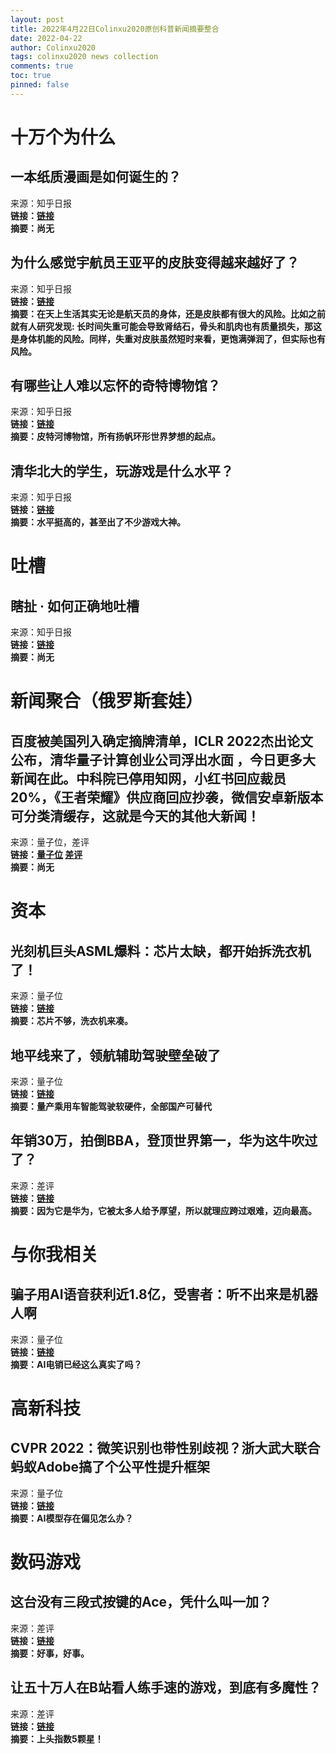 ```yaml
---
layout: post
title: 2022年4月22日Colinxu2020原创科普新闻摘要整合
date: 2022-04-22
author: Colinxu2020
tags: colinxu2020 news collection
comments: true
toc: true
pinned: false
---
```

        
# 十万个为什么

## 一本纸质漫画是如何诞生的？
来源：知乎日报<br>
**链接：[链接](http://daily.zhihu.com/story/9747757)**<br>
**摘要：尚无**
        
## 为什么感觉宇航员王亚平的皮肤变得越来越好了？
来源：知乎日报<br>
**链接：[链接](http://daily.zhihu.com/story/9747842)**<br>
**摘要：在天上生活其实无论是航天员的身体，还是皮肤都有很大的风险。比如之前就有人研究发现: 长时间失重可能会导致肾结石，骨头和肌肉也有质量损失，那这是身体机能的风险。同样，失重对皮肤虽然短时来看，更饱满弹润了，但实际也有风险。**
        
## 有哪些让人难以忘怀的奇特博物馆？
来源：知乎日报<br>
**链接：[链接](http://daily.zhihu.com/story/9747752)**<br>
**摘要：皮特河博物馆，所有扬帆环形世界梦想的起点。**
        
## 清华北大的学生，玩游戏是什么水平？
来源：知乎日报<br>
**链接：[链接](http://daily.zhihu.com/story/9747829)**<br>
**摘要：水平挺高的，甚至出了不少游戏大神。**
        
# 吐槽

## 瞎扯 · 如何正确地吐槽
来源：知乎日报<br>
**链接：[链接](http://daily.zhihu.com/story/9747810)**<br>
**摘要：尚无**
        
# 新闻聚合（俄罗斯套娃）

## 百度被美国列入确定摘牌清单，ICLR 2022杰出论文公布，清华量子计算创业公司浮出水面 ，今日更多大新闻在此。中科院已停用知网，小红书回应裁员20%，《王者荣耀》供应商回应抄袭，微信安卓新版本可分类清缓存，这就是今天的其他大新闻！
来源：量子位，差评<br>
**链接：[量子位](https://www.qbitai.com/2022/04/34244.html) [差评]( http://mp.weixin.qq.com/s?__biz=MzA5NDc1NzQ4MA==&mid=2654025053&idx=6&sn=297b61576ed31229683b30b6230303e8)**<br>
**摘要：尚无**
        
# 资本

## 光刻机巨头ASML爆料：芯片太缺，都开始拆洗衣机了！
来源：量子位<br>
**链接：[链接](https://www.qbitai.com/2022/04/34231.html)**<br>
**摘要：芯片不够，洗衣机来凑。**
        
## 地平线来了，领航辅助驾驶壁垒破了
来源：量子位<br>
**链接：[链接](https://www.qbitai.com/2022/04/34240.html)**<br>
**摘要：量产乘用车智能驾驶软硬件，全部国产可替代**
        
## 年销30万，拍倒BBA，登顶世界第一，华为这牛吹过了？
来源：差评<br>
**链接：[链接](http://mp.weixin.qq.com/s?__biz=MzA5NDc1NzQ4MA==&mid=2654025053&idx=1&sn=f2adf416ef5b738dcf8acdf7af7162f9)**<br>
**摘要：因为它是华为，它被太多人给予厚望，所以就理应跨过艰难，迈向最高。**
        
# 与你我相关

## 骗子用AI语音获利近1.8亿，受害者：听不出来是机器人啊
来源：量子位<br>
**链接：[链接](https://www.qbitai.com/2022/04/34236.html)**<br>
**摘要：AI电销已经这么真实了吗？**
        
# 高新科技

## CVPR 2022：微笑识别也带性别歧视？浙大武大联合蚂蚁Adobe搞了个公平性提升框架
来源：量子位<br>
**链接：[链接](https://www.qbitai.com/2022/04/34250.html)**<br>
**摘要：AI模型存在偏见怎么办？**
        
# 数码游戏

## 这台没有三段式按键的Ace，凭什么叫一加？
来源：差评<br>
**链接：[链接](http://mp.weixin.qq.com/s?__biz=MzA5NDc1NzQ4MA==&mid=2654025053&idx=2&sn=961df1ba74c72113738129913d4696b7)**<br>
**摘要：好事，好事。**
        
## 让五十万人在B站看人练手速的游戏，到底有多魔性？
来源：差评<br>
**链接：[链接](http://mp.weixin.qq.com/s?__biz=MzA5NDc1NzQ4MA==&mid=2654025053&idx=3&sn=90dfd66fe0252bb9985ef3e5e87b4487)**<br>
**摘要：上头指数5颗星！**
        